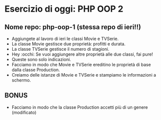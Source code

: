 # Esercizio di oggi: PHP OOP 2

## Nome repo: php-oop-1 (stessa repo di ieri!!)

- Aggiungete al lavoro di ieri le classi Movie e TVSerie.
- La classe Movie gestisce due proprietà: profitti e durata.
- La classe TVSerie gestisce il numero di stagioni.
- Hey :occhi: Se vuoi aggiungere altre proprietà alle due classi, fai pure!
- Queste sono solo indicazioni.
- Facciamo in modo che Movie e TVSerie ereditino le proprietà di base dalla classe Production.
- Creiamo delle istanze di Movie e TVSerie e stampiamo le informazioni a schermo.

## BONUS

- Facciamo in modo che la classe Production accetti più di un genere (modificato)
